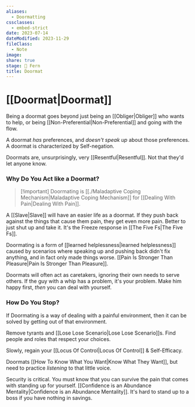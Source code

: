 ```yaml
---
aliases:
  - Doormatting
cssclasses:
  - embed-strict
date: 2023-07-14
dateModified: 2023-11-29
fileClass:
  - Note
image: 
share: true
stage: 🌿 Fern
title: Doormat
---
```


# [[Doormat|Doormat]]

Being a doormat goes beyond just being an [[Obliger|Obliger]] who wants to help, or being [[Non-Preferential|Non-Preferential]] and going with the flow.

A doormat _has_ preferences, and _doesn't speak up_ about those preferences. A doormat is characterized by Self-negation. 

Doormats are, unsurprisingly, very [[Resentful|Resentful]]. Not that they'd let anyone know.

### Why Do You Act like a Doormat?

>[!important] Doormating is [[./Maladaptive Coping Mechanism|Maladaptive Coping Mechanism]] for [[Dealing With Pain|Dealing With Pain]].

A [[Slave|Slave]] will have an easier life as a doormat. If they push back against the things that cause them pain, they get even more pain. Better to just shut up and take it. It's the Freeze response in [[The Five Fs|The Five Fs]].

Doormating is a form of [[learned helplessness|learned helplessness]] caused by scenarios where speaking up and pushing back didn't fix anything, and in fact only made things worse. [[Pain Is Stronger Than Pleasure|Pain Is Stronger Than Pleasure]].

Doormats will often act as caretakers, ignoring their own needs to serve others. If the guy with a whip has a problem, it's your problem. Make him happy first, _then_ you can deal with yourself.

### How Do You Stop?

If Doormating is a way of dealing with a painful environment, then it can be solved by getting out of that environment.

Remove tyrants and [[Lose Lose Scenario|Lose Lose Scenario]]s. Find people and roles that respect your choices. 

Slowly, regain your [[Locus Of Control|Locus Of Control]] & Self-Efficacy. 

Doormats [[How To Know What You Want|Know What They Want]], but need to practice _listening_ to that little voice.

Security is critical. You must know that you can survive the pain that comes with standing up for yourself. [[Confidence is an Abundance Mentality|Confidence is an Abundance Mentality]]. It's hard to stand up to a boss if you have nothing in savings.
